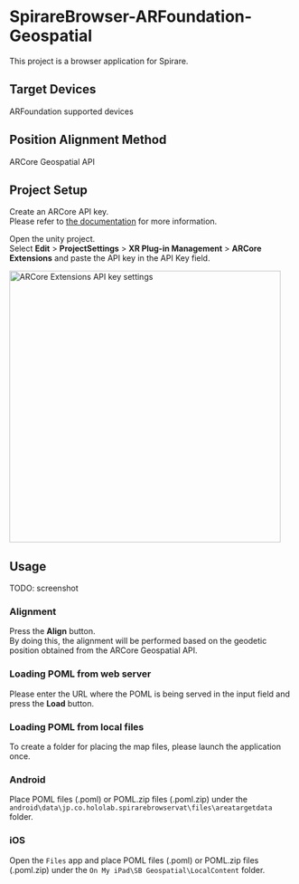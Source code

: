 # SpirareBrowser-ARFoundation-Geospatial

This project is a browser application for Spirare.

## Target Devices

ARFoundation supported devices

## Position Alignment Method

ARCore Geospatial API

## Project Setup

Create an ARCore API key.  
Please refer to [the documentation](https://developers.google.com/ar/develop/unity-arf/geospatial/enable-android#api_key_authorization) for more information.

Open the unity project.  
Select **Edit** > **ProjectSettings** > **XR Plug-in Management** > **ARCore Extensions** and paste the API key in the API Key field.

<img width="480" alt="ARCore Extensions API key settings" src="https://user-images.githubusercontent.com/4415085/223650258-8157f411-1624-459c-976b-58edb4504569.png">

## Usage

TODO: screenshot

### Alignment

Press the **Align** button.  
By doing this, the alignment will be performed based on the geodetic position obtained from the ARCore Geospatial API.

### Loading POML from web server
Please enter the URL where the POML is being served in the input field and press the **Load** button.

### Loading POML from local files
 
To create a folder for placing the map files, please launch the application once.  

### Android
Place POML files (.poml) or POML.zip files (.poml.zip) under the `android\data\jp.co.hololab.spirarebrowservat\files\areatargetdata` folder.

### iOS
Open the `Files` app and place POML files (.poml) or POML.zip files (.poml.zip) under the `On My iPad\SB Geospatial\LocalContent` folder.